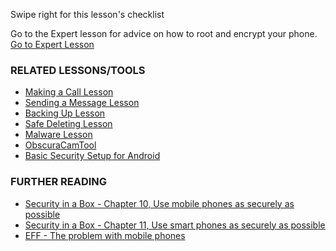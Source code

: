 [Title]: # (What now?)
[Order]: # (8)

Swipe right for this lesson's checklist

Go to the Expert lesson for advice on how to root and encrypt your phone.
[Go to Expert Lesson](umbrella://lesson/mobile-phones/2)

### RELATED LESSONS/TOOLS

*   [Making a Call Lesson](umbrella://lesson/making-a-call)
*   [Sending a Message Lesson](umbrella://lesson/sending-a-message)
*   [Backing Up Lesson](umbrella://lesson/backing-up)
*   [Safe Deleting Lesson](umbrella://lesson/safely-deleting)
*   [Malware Lesson](umbrella://lesson/malware)
*   [ObscuraCamTool](umbrella://lesson/obscuracam)
*   [Basic Security Setup for Android](umbrella://lesson/android)

### FURTHER READING

*   [Security in a Box - Chapter 10, Use mobile phones as securely as possible](https://securityinabox.org/en/guide/mobile-phones)
*   [Security in a Box - Chapter 11, Use smart phones as securely as possible](https://securityinabox.org/en/guide/smartphones)
*   [EFF - The problem with mobile phones](https://ssd.eff.org/en/module/problem-mobile-phones)